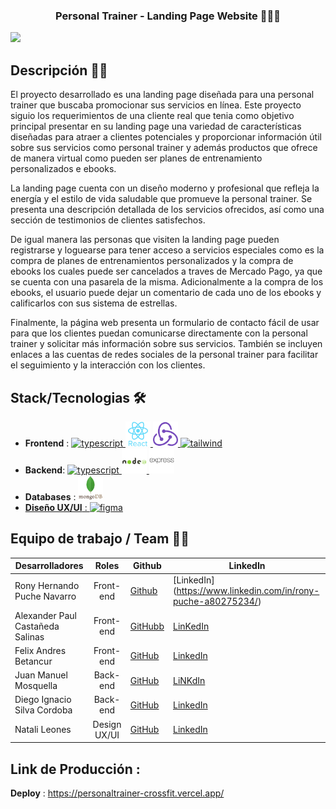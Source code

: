 <h3 align="center">Personal Trainer - Landing Page Website 🏋🏼‍♀️</h3>


<p align="left">
</p>

![](https://firebasestorage.googleapis.com/v0/b/libreria-melquiades-6e32c.appspot.com/o/be8cacf5-f086-4cb1-933a-b572e0bf567c.jpg?alt=media&token=e7b78bbf-a327-4ad3-a275-566c7aaa7a54)

## Descripción 👱‍♀

 El proyecto desarrollado es una landing page diseñada para una personal trainer que buscaba promocionar sus servicios en línea. Este proyecto siguio los requerimientos de una cliente real que tenia como objetivo principal presentar en su landing page una variedad de características diseñadas para atraer a clientes potenciales y proporcionar información útil sobre sus servicios como personal trainer y además productos que ofrece de manera virtual como pueden ser planes de entrenamiento personalizados e ebooks.

La landing page cuenta con un diseño moderno y profesional que refleja la energía y el estilo de vida saludable que promueve la personal trainer. Se presenta una descripción detallada de los servicios ofrecidos, así como una sección de testimonios de clientes satisfechos.

De igual manera las personas que visiten la landing page pueden registrarse y loguearse para tener acceso a servicios especiales como es la compra de planes de entrenamientos personalizados y la compra de ebooks los cuales puede ser cancelados a traves de Mercado Pago, ya que se cuenta con una pasarela de la misma. Adicionalmente a la compra de los ebooks, el usuario puede dejar un comentario de cada uno de los ebooks y calificarlos con sus sistema de estrellas. 

Finalmente, la página web presenta un formulario de contacto fácil de usar para que los clientes puedan comunicarse directamente con la personal trainer y solicitar más información sobre sus servicios. También se incluyen enlaces a las cuentas de redes sociales de la personal trainer para facilitar el seguimiento y la interacción con los clientes.

## Stack/Tecnologias 🛠️ 

- **Frontend** : <a href="https://www.typescriptlang.org/" target="_blank" rel="noreferrer"> <img src="https://upload.wikimedia.org/wikipedia/commons/4/4c/Typescript_logo_2020.svg" alt="typescript" width="40" height="40"/> </a> <a href="https://reactjs.org/" target="_blank" rel="noreferrer"> <img src="https://raw.githubusercontent.com/devicons/devicon/master/icons/react/react-original-wordmark.svg" alt="react" width="40" height="40"/> </a> <a href="https://redux.js.org" target="_blank" rel="noreferrer"> <img src="https://raw.githubusercontent.com/devicons/devicon/master/icons/redux/redux-original.svg" alt="redux" width="40" height="40"/> </a>  <a href="https://tailwindcss.com/" target="_blank" rel="noreferrer"> <img src="https://www.vectorlogo.zone/logos/tailwindcss/tailwindcss-icon.svg" alt="tailwind" width="40" height="40"/> </a>
- **Backend**: <a href="https://www.typescriptlang.org/" target="_blank" rel="noreferrer"> <img src="https://upload.wikimedia.org/wikipedia/commons/4/4c/Typescript_logo_2020.svg" alt="typescript" width="40" height="40"/> </a>  <a href="https://nodejs.org" target="_blank" rel="noreferrer"> <img src="https://raw.githubusercontent.com/devicons/devicon/master/icons/nodejs/nodejs-original-wordmark.svg" alt="nodejs" width="40" height="40"/> </a>  <a href="https://expressjs.com" target="_blank" rel="noreferrer"> <img src="https://raw.githubusercontent.com/devicons/devicon/master/icons/express/express-original-wordmark.svg" alt="express" width="40" height="40"/> </a>
- **Databases** : <a href="https://www.mongodb.com/" target="_blank" rel="noreferrer"> <img src="https://raw.githubusercontent.com/devicons/devicon/master/icons/mongodb/mongodb-original-wordmark.svg" alt="mongodb" width="40" height="40"/>
- **Diseño UX/UI** : <a href="https://www.figma.com/" target="_blank" rel="noreferrer"> <img src="https://www.vectorlogo.zone/logos/figma/figma-icon.svg" alt="figma" width="40" height="40"/> </a>


## Equipo de trabajo / Team 🧑‍💻

| Desarrolladores | Roles| Github  | LinkedIn |
| ------------- |:-------------:| -----|------- |
|Rony Hernando Puche Navarro |Front-end | [Github](https://github.com/rony171998) | [LinkedIn] (https://www.linkedin.com/in/rony-puche-a80275234/) |
| Alexander Paul Castañeda Salinas| Front-end |  [GitHubb](https://github.com/iwill88) | [LinKedIn](https://www.linkedin.com/in/alexander-casta%C3%B1eda/)|
| Felix Andres Betancur | Front-end   |  [GitHub](https://github.com/18517701) | [LinkedIn](https://www.linkedin.com/in/felix-andres-betancur-9389ab1a5/)|
| Juan Manuel Mosquella | Back-end  |   [GitHub](https://github.com/JuanMosquela) | [LiNKdIn](https://www.linkedin.com/in/juan-mosquella/)|
| Diego Ignacio Silva Cordoba | Back-end   |  [GitHub](https://github.com/Diegosilcor) | [LinkedIn](https://www.linkedin.com/in/diego-ignacio-silva-cordoba/)|
| Natali Leones | Design UX/UI  |  [GitHub](https://github.com/NatyLeones) | [LinkedIn](https://www.linkedin.com/in/na-leones-aguiar/)|

## Link de Producción :

**Deploy** : https://personaltrainer-crossfit.vercel.app/
